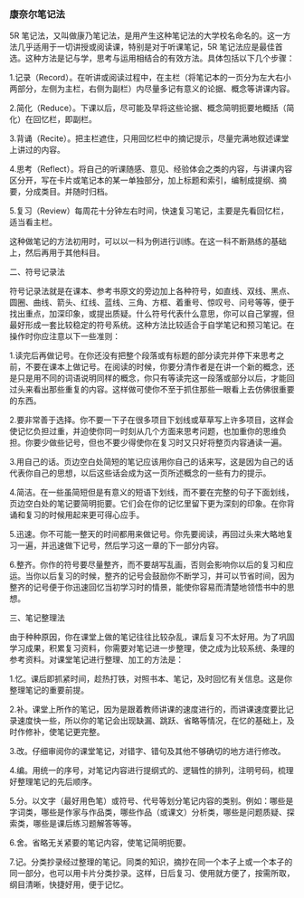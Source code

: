 
### 康奈尔笔记法

5R 笔记法，又叫做康乃笔记法，是用产生这种笔记法的大学校名命名的。这一方法几乎适用于一切讲授或阅读课，特别是对于听课笔记，5R 笔记法应是最佳首选。这种方法是记与学，思考与运用相结合的有效方法。具体包括以下几个步骤：

1.记录（Record）。在听讲或阅读过程中，在主栏（将笔记本的一页分为左大右小两部分，左侧为主栏，右侧为副栏）内尽量多记有意义的论据、概念等讲课内容。

2.简化（Reduce）。下课以后，尽可能及早将这些论据、概念简明扼要地概括（简化）在回忆栏，即副栏。

3.背诵（Recite）。把主栏遮住，只用回忆栏中的摘记提示，尽量完满地叙述课堂上讲过的内容。

4.思考（Reflect）。将自己的听课随感、意见、经验体会之类的内容，与讲课内容区分开，写在卡片或笔记本的某一单独部分，加上标题和索引，编制成提纲、摘要，分成类目。并随时归档。

5.复习（Review）每周花十分钟左右时间，快速复习笔记，主要是先看回忆栏，适当看主栏。

这种做笔记的方法初用时，可以以一科为例进行训练。在这一科不断熟练的基础上，然后再用于其他科目。

二、符号记录法

符号记录法就是在课本、参考书原文的旁边加上各种符号，如直线、双线、黑点、圆圈、曲线、箭头、红线、蓝线、三角、方框、着重号、惊叹号、问号等等，便于找出重点，加深印象，或提出质疑。什么符号代表什么意思，你可以自己掌握，但最好形成一套比较稳定的符号系统。这种方法比较适合于自学笔记和预习笔记。在操作时你应注意以下一些准则：

1.读完后再做记号。在你还没有把整个段落或有标题的部分读完并停下来思考之前，不要在课本上做记号。在阅读的时候，你要分清作者是在讲一个新的概念，还是只是用不同的词语说明同样的概念，你只有等读完这一段落或部分以后，才能回过头来看出那些重复的内容。这样做可使你不至于抓住那些一眼看上去仿佛很重要的东西。

2.要非常善于选择。你不要一下子在很多项目下划线或草草写上许多项目，这样会使记忆负担过重，并迫使你同一时刻从几个方面来思考问题，也加重你的思维负担。你要少做些记号，但也不要少得使你在复习时又只好将整页内容通读一遍。

3.用自己的话。页边空白处简短的笔记应该用你自己的话来写，这是因为自己的话代表你自己的思想，以后这些话会成为这一页所述概念的一些有力的提示。

4.简洁。在一些虽简短但是有意义的短语下划线，而不要在完整的句子下面划线，页边空白处的笔记要简明扼要。它们会在你的记忆里留下更为深刻的印象。在你背诵和复习的时候用起来更可得心应手。

5.迅速。你不可能一整天的时间都用来做记号。你先要阅读，再回过头来大略地复习一遍，并迅速做下记号，然后学习这一章的下一部分内容。

6.整齐。你作的符号要尽量整齐，而不要胡写乱画，否则会影响你以后的复习和应运。当你以后复习的时候，整齐的记号会鼓励你不断学习，并可以节省时间，因为整齐的记号便于你迅速回忆当初学习时的情景，能使你容易而清楚地领悟书中的思想。

三、笔记整理法

由于种种原因，你在课堂上做的笔记往往比较杂乱，课后复习不太好用。为了巩固学习成果，积累复习资料，你需要对笔记进一步整理，使之成为比较系统、条理的参考资料。对课堂笔记进行整理、加工的方法是：

1.忆。课后即抓紧时间，趁热打铁，对照书本、笔记，及时回忆有关信息。这是你整理笔记的重要前提。

2.补。课堂上所作的笔记，因为是跟着教师讲课的速度进行的，而讲课速度要比记录速度快一些，所以你的笔记会出现缺漏、跳跃、省略等情况，在忆的基础上，及时作修补，使笔记更完整。

3.改。仔细审阅你的课堂笔记，对错字、错句及其他不够确切的地方进行修改。

4.编。用统一的序号，对笔记内容进行提纲式的、逻辑性的排列，注明号码，梳理好整理笔记的先后顺序。

5.分。以文字（最好用色笔）或符号、代号等划分笔记内容的类别。例如：哪些是字词类，哪些是作家与作品类，哪些作品（或课文）分析类，哪些是问题质疑、探索类，哪些是课后练习题解答等等。

6.舍。省略无关紧要的笔记内容，使笔记简明扼要。

7.记。分类抄录经过整理的笔记。同类的知识，摘抄在同一个本子上或一个本子的同一部分，也可以用卡片分类抄录。这样，日后复习、使用就方便了，按需所取，纲目清晰，快捷好用，便于记忆。
